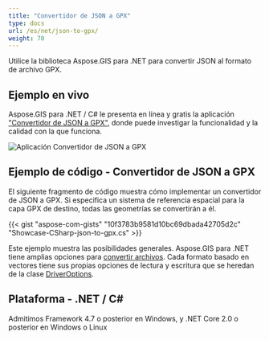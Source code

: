 ```yaml
---
title: "Convertidor de JSON a GPX"
type: docs
url: /es/net/json-to-gpx/
weight: 70
---
```


Utilice la biblioteca Aspose.GIS para .NET para convertir JSON al formato de archivo GPX.

## **Ejemplo en vivo**

Aspose.GIS para .NET / C# le presenta en línea y gratis la aplicación ["Convertidor de JSON a GPX"](https://products.aspose.app/gis/conversion/json-to-gpx), donde puede investigar la funcionalidad y la calidad con la que funciona.

![Aplicación Convertidor de JSON a GPX](conversion.png)

## **Ejemplo de código - Convertidor de JSON a GPX**

El siguiente fragmento de código muestra cómo implementar un convertidor de JSON a GPX. Si especifica un sistema de referencia espacial para la capa GPX de destino, todas las geometrías se convertirán a él. 

{{< gist "aspose-com-gists" "10f3783b9581d10bc69dbada42705d2c" "Showcase-CSharp-json-to-gpx.cs" >}}

Este ejemplo muestra las posibilidades generales. Aspose.GIS para .NET tiene amplias opciones para [convertir archivos](https://docs.aspose.com/gis/net/vector-layers/). Cada formato basado en vectores tiene sus propias opciones de lectura y escritura que se heredan de la clase [DriverOptions](https://reference.aspose.com/gis/net/aspose.gis/driveroptions).

## **Plataforma - .NET / C#**

Admitimos Framework 4.7 o posterior en Windows, y .NET Core 2.0 o posterior en Windows o Linux
